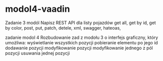 # modol4-vaadin
Zadanie 3 modól Napisz REST API dla listy pojazdów
 get all, get by id, get by color, post, put, patch, detele, xml, swagger, hateoas,

zadanie modol 4 Rozbudowanie zad z modołu 3 o interfejs graficzny, 
który umożliwa: wyświetlanie wszystkich pozycji 
pobieranie elementu po jego id
 dodawanie pozycji
 modyfikowanie pozycji 
 modyfikowanie jednego z pól pozycji 
 usuwania jednej pozycji
